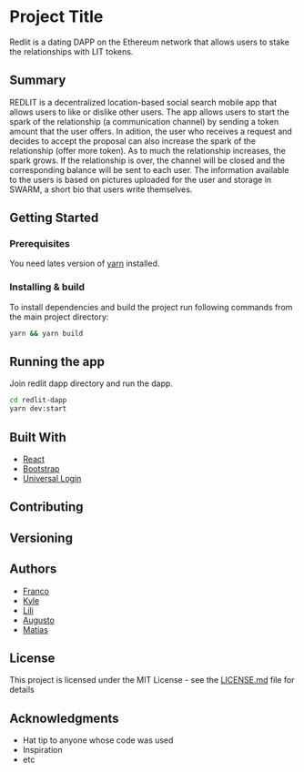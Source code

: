 # Project Title

Redlit is a dating DAPP on the Ethereum network that allows users to stake the relationships with LIT tokens. 

## Summary
REDLIT is a decentralized location-based social search mobile app that allows users to like or dislike other users.
The app allows users to start the spark of the relationship (a communication channel) by sending a token amount that the user offers.
In adition, the user who receives a request and decides to accept the proposal can also increase the spark of the relationship (offer more token).
As to much the relationship increases, the spark grows.
If the relationship is over, the channel will be closed and the corresponding balance will be sent to each user.
The information available to the users is based on pictures uploaded for the user and storage in SWARM, a short bio that users write themselves.

## Getting Started

### Prerequisites

You need lates version of [yarn](https://yarnpkg.com/) installed.

### Installing & build

To install dependencies and build the project run following commands from the main project directory:

```sh
yarn && yarn build
```

## Running the app

Join redlit dapp directory and run the dapp.

```sh
cd redlit-dapp
yarn dev:start
```

## Built With

* [React](https://reactjs.org/)
* [Bootstrap](https://getbootstrap.com/) 
* [Universal Login](https://github.com/EthWorks/UniversalLoginSDK) 

## Contributing


## Versioning


## Authors

*  [Franco](https://github.com/fMercury)
*  [Kyle](https://github.com/Kyrrui)
*  [Lili](https://www.lililashka.com/)
*  [Augusto](https://github.com/AugustoL)
*  [Matias](https://github.com/MatiasOS)


## License

This project is licensed under the MIT License - see the [LICENSE.md](LICENSE.md) file for details

## Acknowledgments

* Hat tip to anyone whose code was used
* Inspiration
* etc
